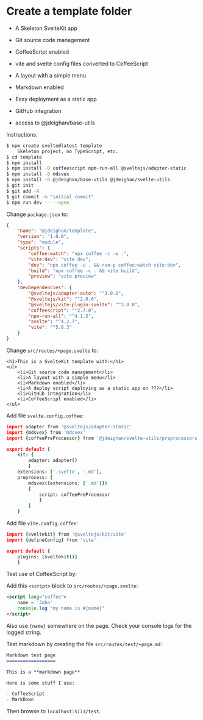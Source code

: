 Create a template folder
========================

- A Skeleton SvelteKit app
- Git source code management
- CoffeeScript enabled
- vite and svelte config files converted to CoffeeScript

- A layout with a simple menu
- Markdown enabled
- Easy deployment as a static app
- GitHub integration
- access to @jdeighan/base-utils


Instructions:

```bash
$ npm create svelte@latest template
	Skeleton project, no TypeScript, etc.
$ cd template
$ npm install
$ npm install -D coffeescript npm-run-all @sveltejs/adapter-static
$ npm install -D mdsvex
$ npm install -D @jdeighan/base-utils @jdeighan/svelte-utils
$ git init
$ git add -A
$ git commit -m "initial commit"
$ npm run dev -- --open
```

Change `package.json` to:

```json
{
	"name": "@jdeighan/template",
	"version": "1.0.0",
	"type": "module",
	"scripts": {
		"coffee:watch": "npx coffee -c -w .",
		"vite:dev": "vite dev",
		"dev": "npx coffee -c . && run-p coffee:watch vite:dev",
		"build": "npx coffee -c . && vite build",
		"preview": "vite preview"
	},
	"devDependencies": {
		"@sveltejs/adapter-auto": "^3.0.0",
		"@sveltejs/kit": "^2.0.0",
		"@sveltejs/vite-plugin-svelte": "^3.0.0",
		"coffeescript": "^2.7.0",
		"npm-run-all": "^4.1.5",
		"svelte": "^4.2.7",
		"vite": "^5.0.3"
	}
}
```

Change `src/routes/+page.svelte` to:

```svelte
<h1>This is a SvelteKit template with:</h1>
<ul>
	<li>Git source code management</li>
	<li>A layout with a simple menu</li>
	<li>Markdown enabled</li>
	<li>A deploy script deploying as a static app on ???</li>
	<li>GitHub integration</li>
	<li>CoffeeScript enabled</li>
</ul>
```

Add file `svelte.config.coffee`:

```coffee
import adapter from '@sveltejs/adapter-static'
import {mdsvex} from 'mdsvex'
import {coffeePreProcessor} from '@jdeighan/svelte-utils/preprocessors'

export default {
	kit: {
		adapter: adapter()
		}
	extensions: ['.svelte', '.md'],
	preprocess: [
		mdsvex({extensions: ['.md']})
		{
			script: coffeePreProcessor
			}
		]
	}
```

Add file `vite.config.coffee`:

```coffee
import {sveltekit} from '@sveltejs/kit/vite'
import {defineConfig} from 'vite'

export default {
	plugins: [sveltekit()]
	}
```

Test use of CoffeeScript by:

Add this `<script>` block to `src/routes/+page.svelte`:

```html
<script lang="coffee">
	name = 'John'
	console.log "my name is #{name}"
</script>
```

Also use `{name}` somewhere on the page. Check your
console logs for the logged string.

Test markdown by creating the file `src/routes/test/+page.md`:

```md
Markdown test page
==================

This is a **markdown page**

Here is some stuff I use:

- CoffeeScript
- MarkDown
```

Then browse to `localhost:5173/test`.
